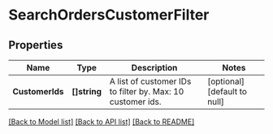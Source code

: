 # SearchOrdersCustomerFilter

## Properties
Name | Type | Description | Notes
------------ | ------------- | ------------- | -------------
**CustomerIds** | **[]string** | A list of customer IDs to filter by.  Max: 10 customer ids. | [optional] [default to null]

[[Back to Model list]](../README.md#documentation-for-models) [[Back to API list]](../README.md#documentation-for-api-endpoints) [[Back to README]](../README.md)

